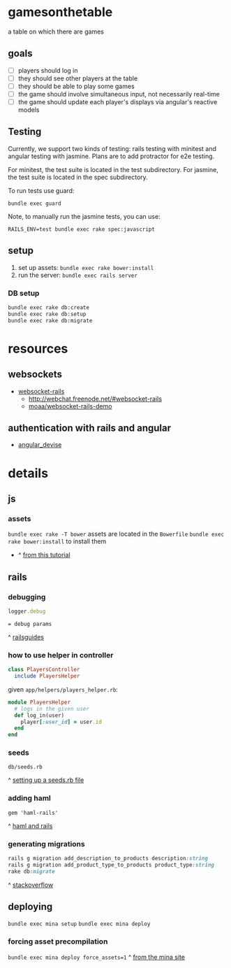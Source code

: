 # gamesonthetable
a table on which there are games

## goals
 - [ ] players should log in
 - [ ] they should see other players at the table
 - [ ] they should be able to play some games
 - [ ] the game should involve simultaneous input, not necessarily real-time
 - [ ] the game should update each player's displays via angular's reactive models

## Testing

Currently, we support two kinds of testing: rails testing with minitest and
angular testing with jasmine. Plans are to add protractor for e2e testing.


For minitest, the test suite is located in the test subdirectory. For jasmine, the test suite is located in the spec subdirectory.

To run tests use guard:

`bundle exec guard`

Note, to manually run the jasmine tests, you can use:

`RAILS_ENV=test bundle exec rake spec:javascript`


## setup
1. set up assets: `bundle exec rake bower:install`
1. run the server: `bundle exec rails server`

### DB setup
```bash
bundle exec rake db:create
bundle exec rake db:setup
bundle exec rake db:migrate
```

# resources
## websockets
- [websocket-rails](https://github.com/websocket-rails/websocket-rails)
  - http://webchat.freenode.net/#websocket-rails
  - [moaa/websocket-rails-demo](https://github.com/moaa/websocket-rails-demo)

## authentication with rails and angular
- [angular_devise](https://github.com/cloudspace/angular_devise)

# details
## js
### assets
`bundle exec rake -T bower`
assets are located in the `Bowerfile`
`bundle exec rake bower:install` to install them
- ^ [from this tutorial](http://angular-rails.com/find_and_browse.html)


## rails
### debugging
```ruby
logger.debug
```

```haml
= debug params
```

^ [railsguides](http://guides.rubyonrails.org/debugging_rails_applications.html)

### how to use helper in controller
```ruby
class PlayersController
  include PlayersHelper
```
given `app/helpers/players_helper.rb`:
```ruby
module PlayersHelper
  # logs in the given user
  def log_in(user)
    player[:user_id] = user.id
  end
end
```

### seeds
`db/seeds.rb`

^ [setting up a seeds.rb file](http://www.xyzpub.com/en/ruby-on-rails/3.2/seed_rb.html)

### adding haml
`gem 'haml-rails'`

^ [haml and rails](http://railsapps.github.io/rails-haml.html)

### generating migrations
```ruby
rails g migration add_description_to_products description:string
rails g migration add_product_type_to_products product_type:string
rake db:migrate
```

^ [stackoverflow](http://stackoverflow.com/questions/15162055/rails-generate-migration#answer-20008381)

## deploying
`bundle exec mina setup`
`bundle exec mina deploy`
### forcing asset precompilation
`bundle exec mina deploy force_assets=1`
^ [from the mina site](http://nadarei.co/mina/tasks/rails_assets_precompile.html)
